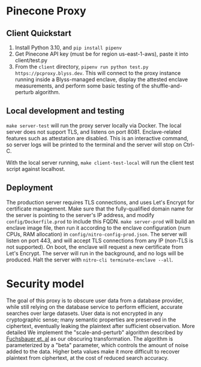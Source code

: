 # Pinecone Proxy

## Client Quickstart
1. Install Python 3.10, and `pip install pipenv`
3. Get Pinecone API key (must be for region us-east-1-aws), paste it into client/test.py
4. From the `client` directory, `pipenv run python test.py https://pcproxy.blyss.dev`. This will connect to the proxy instance running inside a Blyss-managed enclave, display the attested enclave measurements, and perform some basic testing of the shuffle-and-perturb algorithm.

## Local development and testing
`make server-test` will run the proxy server locally via Docker. The local server does not support TLS, and listens on port 8081. Enclave-related features such as attestation are disabled.
This is an interactive command, so server logs will be printed to the terminal and the server will stop on Ctrl-C.

With the local server running, `make client-test-local` will run the client test script against localhost.

## Deployment
The production server requires TLS connections, and uses Let's Encrypt for certificate management. Make sure that the fully-qualified domain name for the server is pointing to the server's IP address, and modify `config/Dockerfile.prod` to include this FQDN.
`make server-prod` will build an enclave image file, then run it according to the enclave configuration (num CPUs, RAM allocation) in `config/nitro-config-prod.json`. The server will listen on port 443, and will accept TLS connections from any IP (non-TLS is not supported). On boot, the enclave will request a new certificate from Let's Encrypt. The server will run in the background, and no logs will be produced. Halt the server with `nitro-cli terminate-enclave --all`.

# Security model

The goal of this proxy is to obscure user data from a database provider, while still relying on the database service to perform efficient, accurate searches over large datasets. User data is not encrypted in any cryptographic sense; many semantic properties are preserved in the ciphertext, eventually leaking the plaintext after sufficient observation. More detailed  We implement the "scale-and-perturb" algorithm described by [Fuchsbauer et. al](https://eprint.iacr.org/2021/1666) as our obscuring transformation. The algorithm is parameterized by a "beta" parameter, which controls the amount of noise added to the data. Higher beta values make it more difficult to recover plaintext from ciphertext, at the cost of reduced search accuracy.
